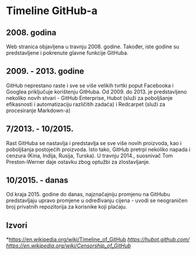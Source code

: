 # Timeline GitHub-a

## 2008. godina

Web stranica objavljena u travnju 2008. godine. Također, iste godine su predstavljene i pokrenute glavne funkcije GitHuba.

## 2009. - 2013. godine

GitHub neprestano raste i sve se više velikih tvrtki poput Facebooka i Googlea priključuje korištenju GitHuba. Od 2009. do 2013. je predstavljeno nekoliko novih stvari - GitHub Enterprise, Hubot (služi za poboljšanje efikasnosti i automatizaciju različitih zadaća) i Redcarpet (služi za procesiranje Markdown-a)

## 7/2013. - 10/2015.

Rast GitHuba se nastavlja i predstavlja se sve više novih proizvoda, kao i poboljšanja postojećih proizvoda. Isto tako, GitHub pretrpi nekoliko napada i cenzura (Kina, Indija, Rusija, Turska). U travnju 2014., suosnivač Tom Preston-Werner daje ostavku zbog optužbi za zlostavljanje.

## 10/2015. - danas

Od kraja 2015. godine do danas, najznačajniju promjenu na GitHubu predstavljaju upravo promjene u određivanju cijena - uvodi se neograničen broj privatnih repozitorija za korisnike koji plaćaju.

## Izvori
*https://en.wikipedia.org/wiki/Timeline_of_GitHub
*https://hubot.github.com/*
*https://en.wikipedia.org/wiki/Censorship_of_GitHub*
